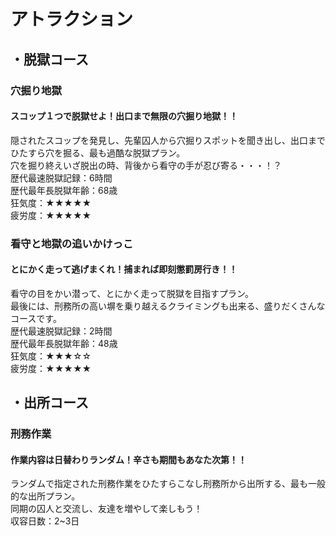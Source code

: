 # アトラクション  
   
## ・脱獄コース  
### 穴掘り地獄  
#### スコップ１つで脱獄せよ！出口まで無限の穴掘り地獄！！  
隠されたスコップを発見し、先輩囚人から穴掘りスポットを聞き出し、出口までひたすら穴を掘る、最も過酷な脱獄プラン。  
穴を掘り終えいざ脱出の時、背後から看守の手が忍び寄る・・・！？  
歴代最速脱獄記録：6時間  
歴代最年長脱獄年齢：68歳  
狂気度：★★★★★  
疲労度：★★★★★  
### 看守と地獄の追いかけっこ
#### とにかく走って逃げまくれ！捕まれば即刻懲罰房行き！！
看守の目をかい潜って、とにかく走って脱獄を目指すプラン。  
最後には、刑務所の高い塀を乗り越えるクライミングも出来る、盛りだくさんなコースです。  
歴代最速脱獄記録：2時間  
歴代最年長脱獄年齢：48歳  
狂気度：★★★☆☆  
疲労度：★★★★★  
## ・出所コース
### 刑務作業  
#### 作業内容は日替わりランダム！辛さも期間もあなた次第！！
ランダムで指定された刑務作業をひたすらこなし刑務所から出所する、最も一般的な出所プラン。  
同期の囚人と交流し、友達を増やして楽しもう！  
収容日数：2~3日
